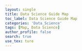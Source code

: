 ```yaml
---
layout: single
title: Data Science Guide Map
toc_label: Data Science Guide Map
categories: 'Data_Science'
tags: [Map, Data Science]
author_profile: false
search: true
use_tex: ture
---
```


